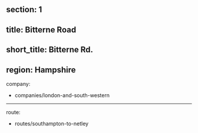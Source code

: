 ﻿section: 1
----
title: Bitterne Road
----
short_title: Bitterne Rd.
----
region: Hampshire
----
company:
- companies/london-and-south-western
----
route:
- routes/southampton-to-netley

